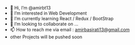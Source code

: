 - 👋 Hi, I’m @amirbt13
- 👀 I’m interested in Web Development
- 🌱 I’m currently learning React / Redux / BootStrap
- 💞️ I’m looking to collaborate on ...
- 📫 How to reach me via email : amirbasirati13@gmail.com
- other Projects will be pushed soon 

<!---
amirbt13/amirbt13 is a ✨ special ✨ repository because its `README.md` (this file) appears on your GitHub profile.
You can click the Preview link to take a look at your changes.
--->
